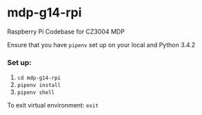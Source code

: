 # mdp-g14-rpi
Raspberry Pi Codebase for CZ3004 MDP

Ensure that you have `pipenv` set up on your local and Python 3.4.2

### Set up:
1. `cd mdp-g14-rpi`
2. `pipenv install`
3. `pipenv shell`

To exit virtual environment: `exit`
